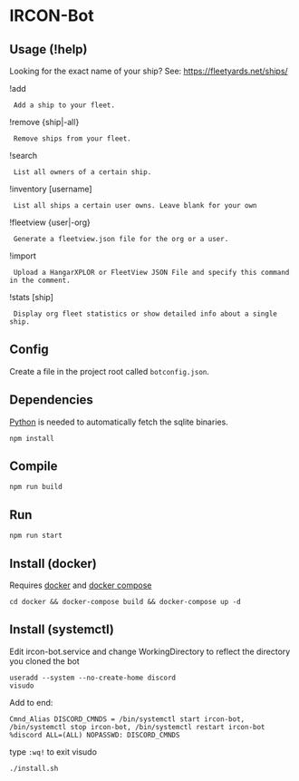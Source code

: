 # IRCON-Bot

## Usage (!help)

Looking for the exact name of your ship? See: https://fleetyards.net/ships/

!add <ship>
     
     Add a ship to your fleet.
     
!remove {ship|-all}

     Remove ships from your fleet.
     
!search <ship>
     
     List all owners of a certain ship.
     
!inventory [username]

     List all ships a certain user owns. Leave blank for your own
    
!fleetview {user|-org}

     Generate a fleetview.json file for the org or a user.
     
!import

     Upload a HangarXPLOR or FleetView JSON File and specify this command in the comment.
     
!stats [ship] 

     Display org fleet statistics or show detailed info about a single ship.
     
  
## Config

Create a file in the project root called `botconfig.json`.

## Dependencies

[Python](https://www.python.org/) is needed to automatically fetch the sqlite binaries.

```
npm install
```

## Compile

```
npm run build
```

## Run

```
npm run start
```

## Install (docker)
Requires [docker](https://docs.docker.com/get-docker/) and [docker compose](https://docs.docker.com/compose/install/) 
```
cd docker && docker-compose build && docker-compose up -d
```

## Install (systemctl)

Edit ircon-bot.service and change WorkingDirectory to reflect the directory you cloned the bot

```
useradd --system --no-create-home discord
visudo
```

Add to end:

```
Cmnd_Alias DISCORD_CMNDS = /bin/systemctl start ircon-bot, /bin/systemctl stop ircon-bot, /bin/systemctl restart ircon-bot
%discord ALL=(ALL) NOPASSWD: DISCORD_CMNDS
```

type `:wq!` to exit visudo

```
./install.sh
```
